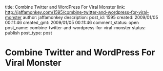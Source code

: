 title: Combine Twitter and WordPress For Viral Monster
link: http://jaffamonkey.com/1595/combine-twitter-and-wordpress-for-viral-monster
author: jaffamonkey
description: 
post_id: 1595
created: 2009/01/05 00:11:46
created_gmt: 2009/01/05 00:11:46
comment_status: open
post_name: combine-twitter-and-wordpress-for-viral-monster
status: publish
post_type: post

# Combine Twitter and WordPress For Viral Monster

